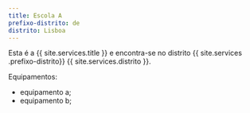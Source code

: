 ```yaml
---
title: Escola A
prefixo-distrito: de
distrito: Lisboa
---
```


Esta é a {{ site.services.title }} e encontra-se no distrito {{ site.services .prefixo-distrito}} {{ site.services.distrito }}.

Equipamentos:

- equipamento a;
- equipamento b;